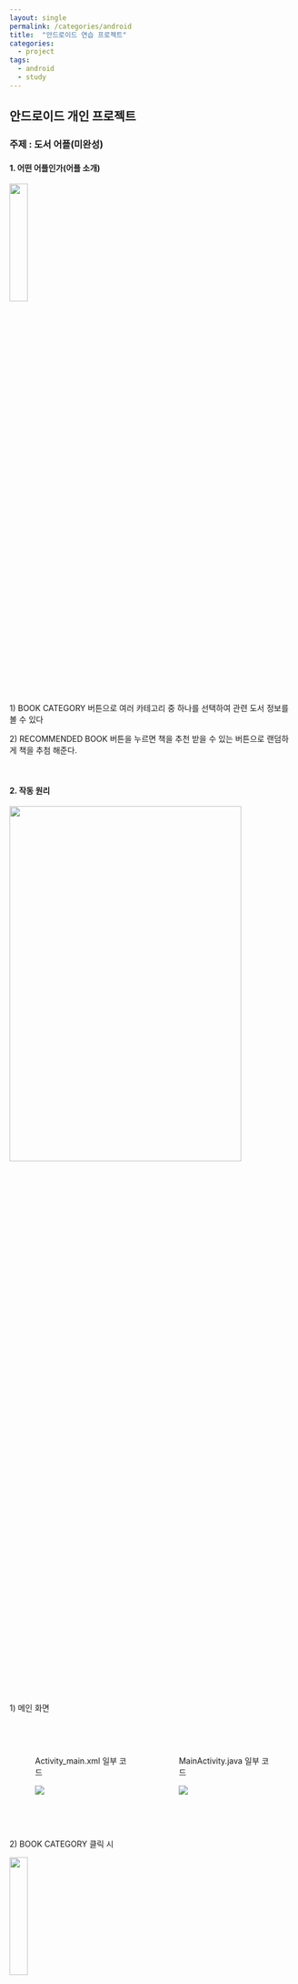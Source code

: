 ```yaml
---
layout: single
permalink: /categories/android
title:  "안드로이드 연습 프로젝트"
categories:
  - project
tags:
  - android
  - study
---
```


<h2>안드로이드 개인 프로젝트</h2>
<h3> 주제 : 도서 어플(미완성)</h3>

<h4>1. 어떤 어플인가(어플 소개)</h4>
<img src="https://user-images.githubusercontent.com/41532075/172095691-2f5d477f-0319-4a3a-ba5a-06564bcd4bc6.png" width="25%" height="23%">
<p>1) BOOK CATEGORY 버튼으로 여러 카테고리 중 
  하나를 선택하여 관련 도서 정보를 볼 수 있다</p>
<p>2) RECOMMENDED BOOK 버튼을 누르면 책을 추천 받을 수 있는 버튼으로
    랜덤하게 책을 추첨 해준다.</p>
<br>

<h4>2. 작동 원리</h4>
<img src = "https://user-images.githubusercontent.com/41532075/171999190-7bb4cb4e-e2d6-41c2-9a39-e2297363aec3.png"
     width="90%" height="40%">
<p>1) 메인 화면</p>
<div style="display: flex;">
<div style="border: 45px solid transparent; float:left;">
  <p>Activity_main.xml 일부 코드</p>
  <img src = "https://user-images.githubusercontent.com/41532075/171999772-52b65c93-aa66-41d0-9f63-4a24cbf491de.png">
</div>
<div style="border: 45px solid transparent; float:left;">
  <p>MainActivity.java 일부 코드</p>
  <img src="https://user-images.githubusercontent.com/41532075/171999707-895446d4-d302-4c13-b2cc-17cc3e61ff6f.png">
</div>
</div>
<br>
<p>2) BOOK CATEGORY 클릭 시</p>
<img src="https://user-images.githubusercontent.com/41532075/172095813-20f72dae-48a5-429a-a80b-248f62045f67.png" width="25%" height="23%">
<div style="display: flex;">
<div style="border: 45px solid transparent; float:left;">
  <p>category_activity.xml 일부 코드</p>
  <img src = "https://user-images.githubusercontent.com/41532075/172006575-0112bc31-1d4f-43ad-b3d1-bbefdca29d6a.png">
</div>
<div style="border: 45px solid transparent; float:left;">
  <p>CategoryActivity.java 일부 코드</p>
  <img src="https://user-images.githubusercontent.com/41532075/172006779-befed910-149b-493f-a763-20e6e6b40018.png">
</div>
</div>
<br>

<p>-> 카테고리에서 소설 선택</p>
<div style="display:flex;">
  <div style="float:left; width:50%;">
    <img src="https://user-images.githubusercontent.com/41532075/172096458-a5e9163a-96f1-4315-8d96-8f152a162ace.png" width="48%" height="180px">
  </div>
  <div style="padding-left:10px;float:left; width:50%">
    <p>앞에서 첨부한 자바 소스에서 AlertDialog를 이용해서
    책을 누르면 책의 이름과 간단한 줄거리 정보를 보여준다.
    확인을 누르면 토스트 메시지가 출력이 된다.</p>
    <p>토스트 메시지 창 예시)</p>
    <img src="https://user-images.githubusercontent.com/41532075/172097159-596428a1-c75c-4234-89b4-004df39b36c7.png">
  </div>
</div>



